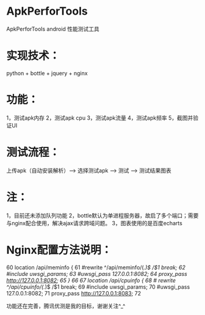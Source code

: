 # ApkPerforTools
ApkPerforTools
android 性能测试工具

# 实现技术：
python + bottle + jquery + nginx

# 功能：
1，测试apk内存
2，测试apk cpu
3，测试apk流量
4，测试apk频率
5，截图并验证UI

# 测试流程：
上传apk（自动安装解析）——> 选择测试apk ——> 测试 ——> 测试结果图表

# 注：
1，目前还未添加队列功能
2，bottle默认为单进程服务器，故启了多个端口；需要与nginx配合使用，解决ajax请求跨域问题。
3，图表使用的是百度echarts

# Nginx配置方法说明：
 60         location /api/meminfo {
 61            #rewrite ^/api/meminfo/(.*)$ /$1 break;
 62            #include uwsgi_params;
 63            #uwsgi_pass 127.0.0.1:8082;
 64            proxy_pass   http://127.0.0.1:8082;
 65         }
 66 
 67         location /api/cpuinfo {
 68             # rewrite ^/api/cpuinfo/(.*)$ /$1 break;
 69              #include uwsgi_params;
 70              #uwsgi_pass 127.0.0.1:8082;
 71              proxy_pass   http://127.0.0.1:8083;
 72 


功能还在完善，腾讯优测是我的目标，谢谢关注^_^
